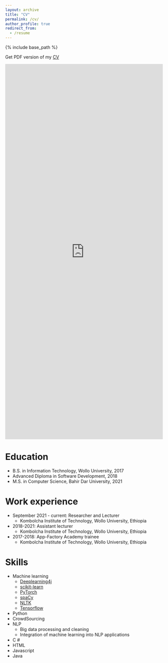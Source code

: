 ```yaml
---
layout: archive
title: "CV"
permalink: /cv/
author_profile: true
redirect_from:
  - /resume
---
```



{% include base_path %}

Get PDF version of my [CV](https://drive.google.com/file/d/18iVajsYj96nwvtF4GBBzcW8wiiHzgsxH/view?usp=sharing)

<iframe src="https://docs.google.com/gview?url=https://drive.google.com/file/d/18iVajsYj96nwvtF4GBBzcW8wiiHzgsxH/view?usp=sharing&embedded=true" style="width:100%; height:1200px;" frameborder="0"></iframe>

Education
======
* B.S. in Information Technology, Wollo University, 2017
* Advanced Diploma in Software Development, 2018
* M.S. in Computer Science, Bahir Dar University, 2021

Work experience
======
* September 2021 - current: Researcher and Lecturer
  * Kombolcha Institute of Technology, Wollo University, Ethiopia
* 2018-2021: Assistant lecturer
  * Kombolcha Institute of Technology, Wollo University, Ethiopia
* 2017-2018: App-Factory Academy trainee
  * Kombolcha Institute of Technology, Wollo University, Ethiopia

Skills
======
* Machine learning
  * [Deeplearning4j](https://deeplearning4j.org/)
  * [scikit-learn](http://scikit-learn.org/stable/)
  * [PyTorch](https://pytorch.org)
  * [spaCy](https://spacy.io)
  * [NLTK](https://www.nltk.org)
  * [Tensorflow](https://www.tensorflow.org/)
* Python
* CrowdSourcing
* NLP
    * Big data processing and cleaning
    * Integration of machine learning into NLP applications
* C #
* HTML
* Javascript
* Java
